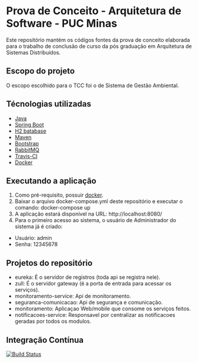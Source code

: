 # Prova de Conceito - Arquitetura de Software - PUC Minas
Este repositório mantém os códigos fontes da prova de conceito elaborada para o trabalho de conclusão de curso da pós graduação em Arquitetura de Sistemas Distribuídos.

## Escopo do projeto
O escopo escolhido para o TCC foi o de Sistema de Gestão Ambiental.

## Técnologias utilizadas


* [Java](https://java.com/en/download/)
* [Spring Boot](https://spring.io/projects/spring-boot)
* [H2 batabase](http://www.h2database.com/html/main.html)
* [Maven](https://maven.apache.org/)
* [Bootstrap](https://getbootstrap.com/)
* [RabbitMQ](https://www.rabbitmq.com/)
* [Travis-CI](https://travis-ci.org/)
* [Docker](https://www.docker.com/)


## Executando a aplicação

1. Como pré-requisito, possuir [docker](https://www.docker.com/).
2. Baixar o arquivo docker-compose.yml deste repositório e executar o comando: docker-compose up
3. A aplicação estará disponível na URL: http://localhost:8080/
4. Para o primeiro acesso ao sistema, o usuário de Administrador do sistema já é criado:
  * Usuário: admin
  * Senha: 12345678

## Projetos do repositório
* eureka: É o servidor de registros (toda api se registra nele).
* zull: É o servidor gateway (é a porta de entrada para acessar os serviços).
* monitoramento-service: Api de monitoramento.
* seguranca-comunicacao: Api de segurança e comunicação.
* monitoramento: Aplicaçao Web/mobile que consome os serviços feitos.
* notificacoes-service: Responsavel por centralizar as notificacoes geradas por todos os modulos.

## Integração Contínua

[![Build Status](https://travis-ci.org/Th1aguin/tcc-puc-gestao-ambiental.svg?branch=master)](https://travis-ci.org/Th1aguin/tcc-puc-gestao-ambiental)
